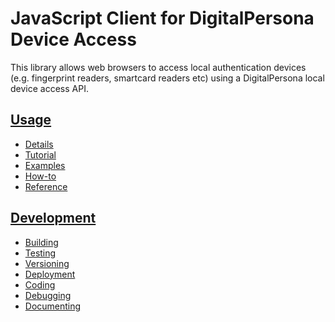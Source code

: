 # JavaScript Client for DigitalPersona Device Access

This library allows web browsers to access local authentication devices (e.g. fingerprint readers,
smartcard readers etc) using a DigitalPersona local device access API.

## [Usage](./docs/usage/index)
* [Details](./docs/usage/details)
* [Tutorial](./docs/usage/tutorial)
* [Examples](./docs/usage/examples)
* [How-to](./docs/usage/how-to)
* [Reference](./docs/usage/reference)

## [Development](./docs/development/index)
* [Building](./docs/development/building)
* [Testing](./docs/development/testing)
* [Versioning](./docs/development/versioning)
* [Deployment](./docs/development/testing)
* [Coding](./docs/development/coding)
* [Debugging](./docs/development/debugging)
* [Documenting](./docs/development/documenting)
